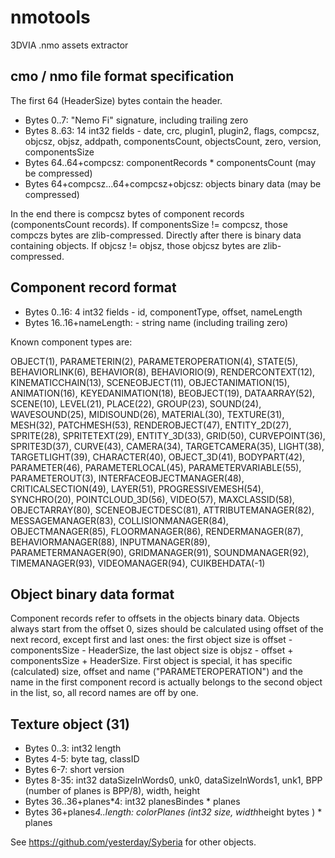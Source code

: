 nmotools
========

3DVIA .nmo assets extractor

cmo / nmo file format specification
-----------------------------------

The first 64 (HeaderSize) bytes contain the header.

* Bytes 0..7: "Nemo Fi" signature, including trailing zero
* Bytes 8..63: 14 int32 fields - date, crc, plugin1, plugin2, flags, compcsz, objcsz, objsz, addpath, componentsCount, objectsCount, zero, version, componentsSize
* Bytes 64..64+compcsz: componentRecords * componentsCount (may be compressed)
* Bytes 64+compcsz...64+compcsz+objcsz: objects binary data (may be compressed)

In the end there is compcsz bytes of component records (componentsCount records). If componentsSize != compcsz, those compczs bytes are zlib-compressed.
Directly after there is binary data containing objects. If objcsz != objsz, those objcsz bytes are zlib-compressed.

Component record format
-----------------------

* Bytes 0..16: 4 int32 fields - id, componentType, offset, nameLength
* Bytes 16..16+nameLength: - string name (including trailing zero)

Known component types are:

OBJECT(1), PARAMETERIN(2), PARAMETEROPERATION(4), STATE(5),
BEHAVIORLINK(6), BEHAVIOR(8), BEHAVIORIO(9), RENDERCONTEXT(12),
KINEMATICCHAIN(13), SCENEOBJECT(11), OBJECTANIMATION(15), ANIMATION(16),
KEYEDANIMATION(18), BEOBJECT(19), DATAARRAY(52), SCENE(10), LEVEL(21),
PLACE(22), GROUP(23), SOUND(24), WAVESOUND(25), MIDISOUND(26),
MATERIAL(30), TEXTURE(31), MESH(32), PATCHMESH(53), RENDEROBJECT(47),
ENTITY_2D(27), SPRITE(28), SPRITETEXT(29), ENTITY_3D(33), GRID(50),
CURVEPOINT(36), SPRITE3D(37), CURVE(43), CAMERA(34), TARGETCAMERA(35),
LIGHT(38), TARGETLIGHT(39), CHARACTER(40), OBJECT_3D(41), BODYPART(42),
PARAMETER(46), PARAMETERLOCAL(45), PARAMETERVARIABLE(55), PARAMETEROUT(3),
INTERFACEOBJECTMANAGER(48), CRITICALSECTION(49), LAYER(51), PROGRESSIVEMESH(54),
SYNCHRO(20), POINTCLOUD_3D(56), VIDEO(57), MAXCLASSID(58),
OBJECTARRAY(80), SCENEOBJECTDESC(81), ATTRIBUTEMANAGER(82), MESSAGEMANAGER(83),
COLLISIONMANAGER(84), OBJECTMANAGER(85), FLOORMANAGER(86), RENDERMANAGER(87),
BEHAVIORMANAGER(88), INPUTMANAGER(89), PARAMETERMANAGER(90), GRIDMANAGER(91),
SOUNDMANAGER(92), TIMEMANAGER(93), VIDEOMANAGER(94), CUIKBEHDATA(-1)

Object binary data format
-------------------------
Component records refer to offsets in the objects binary data. Objects always start from the offset 0, sizes should be calculated
using offset of the next record, except first and last ones: the first object size is offset - componentsSize - HeaderSize,
the last object size is objsz - offset + componentsSize + HeaderSize. First object is special, it has specific (calculated) size,
offset and name ("PARAMETEROPERATION") and the name in the first component record is actually belongs to the second object in the list,
so, all record names are off by one.

Texture object (31)
-------------------

* Bytes 0..3: int32 length
* Bytes 4-5: byte tag, classID
* Bytes 6-7: short version
* Bytes 8-35: int32 dataSizeInWords0, unk0, dataSizeInWords1, unk1, BPP (number of planes is BPP/8), width, height
* Bytes 36..36+planes*4: int32 planesBindes * planes
* Bytes 36+planes*4..length: colorPlanes (int32 size, width*height bytes ) * planes

See https://github.com/yesterday/Syberia for other objects.

